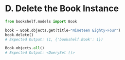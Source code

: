 # D. Delete the Book Instance

```python
from bookshelf.models import Book

book = Book.objects.get(title="Nineteen Eighty-Four")
book.delete()
# Expected Output: (1, {'bookshelf.Book': 1})

Book.objects.all()
# Expected Output: <QuerySet []>
```
